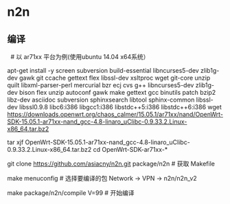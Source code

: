 # n2n
编译
---

   # 以 ar71xx 平台为例(使用ubuntu 14.04 x64系统）
   
   apt-get install -y screen subversion build-essential libncurses5-dev zlib1g-dev gawk git ccache gettext flex libssl-dev xsltproc wget git-core unzip quilt libxml-parser-perl mercurial bzr ecj cvs g++ libncurses5-dev zlib1g-dev bison flex unzip autoconf gawk make gettext gcc binutils patch bzip2 libz-dev asciidoc subversion sphinxsearch libtool sphinx-common libssl-dev libssl0.9.8 libc6:i386 libgcc1:i386 libstdc++5:i386 libstdc++6:i386
   wget https://downloads.openwrt.org/chaos_calmer/15.05.1/ar71xx/nand/OpenWrt-SDK-15.05.1-ar71xx-nand_gcc-4.8-linaro_uClibc-0.9.33.2.Linux-x86_64.tar.bz2
   
   tar xjf OpenWrt-SDK-15.05.1-ar71xx-nand_gcc-4.8-linaro_uClibc-0.9.33.2.Linux-x86_64.tar.bz2
cd OpenWrt-SDK-ar71xx-*

   git clone https://github.com/asiacny/n2n.git package/n2n # 获取 Makefile

   make menuconfig # 选择要编译的包 Network -> VPN -> n2n/n2n_v2

   make package/n2n/compile V=99     # 开始编译
 
